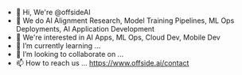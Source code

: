 - 👋 Hi, We're @offsideAI
- 💼 We do AI Alignment Research, Model Training Pipelines, ML Ops Deployments, AI Application Development
- 💼 We're interested in AI Apps, ML Ops, Cloud Dev, Mobile Dev
- 🌱 I’m currently learning ...
- 💞️ I’m looking to collaborate on ...
- 📫 How to reach us  ... https://www.offside.ai/contact

<!---
offsideAI/offsideAI is a ✨ special ✨ repository because its `README.md` (this file) appears on your GitHub profile.
You can click the Preview link to take a look at your changes.
--->
